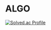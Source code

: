 # ALGO


[![Solved.ac Profile](http://mazassumnida.wtf/api/v2/generate_badge?boj=cutevic95)](https://solved.ac/cutevic95/)
